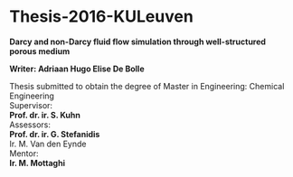 # Thesis-2016-KULeuven
<b>Darcy and non-Darcy fluid flow simulation through well-structured porous medium </b></br>

<b>Writer: Adriaan Hugo Elise De Bolle</b>

Thesis submitted to obtain the degree of Master in Engineering: Chemical Engineering </br>
Supervisor: </br>
<b>Prof. dr. ir. S. Kuhn</b> </br>
Assessors: </br>
<b>Prof. dr. ir. G. Stefanidis</b> </br>
Ir. M. Van den Eynde </b> </br>
Mentor: </br>
<b>Ir. M. Mottaghi </b>
